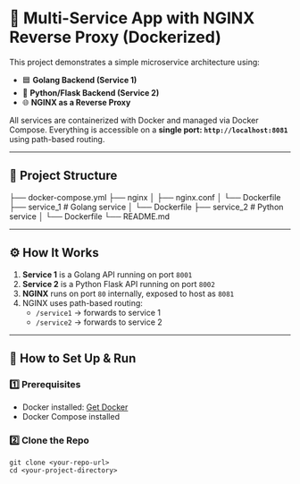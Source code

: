 # 🧩 Multi-Service App with NGINX Reverse Proxy (Dockerized)

This project demonstrates a simple microservice architecture using:

- 🟦 **Golang Backend (Service 1)**
- 🐍 **Python/Flask Backend (Service 2)**
- 🌐 **NGINX as a Reverse Proxy**

All services are containerized with Docker and managed via Docker Compose. Everything is accessible on a **single port: `http://localhost:8081`** using path-based routing.

---

## 📁 Project Structure


├── docker-compose.yml
├── nginx
│ ├── nginx.conf
│ └── Dockerfile
├── service_1 # Golang service
│ └── Dockerfile
├── service_2 # Python service
│ └── Dockerfile
└── README.md

---

## ⚙️ How It Works

1. **Service 1** is a Golang API running on port `8001`
2. **Service 2** is a Python Flask API running on port `8002`
3. **NGINX** runs on port `80` internally, exposed to host as `8081`
4. NGINX uses path-based routing:
   - `/service1` → forwards to service 1
   - `/service2` → forwards to service 2

---

## 🚀 How to Set Up & Run

### 1️⃣ Prerequisites

- Docker installed: [Get Docker](https://www.docker.com/)
- Docker Compose installed

### 2️⃣ Clone the Repo

```
git clone <your-repo-url>
cd <your-project-directory>
